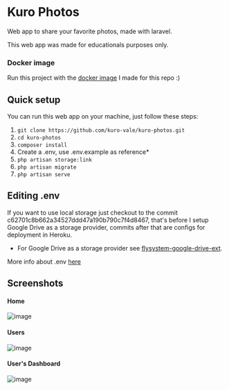 # Kuro Photos

Web app to share your favorite photos, made with laravel.

This web app was made for educationals purposes only.

### Docker image

Run this project with the [docker image](https://hub.docker.com/r/kurovale/kuro-photos) I made for this repo :)

## Quick setup

You can run this web app on your machine, just follow these steps:

1. ```git clone https://github.com/kuro-vale/kuro-photos.git```
2. ```cd kuro-photos```
3. ```composer install```
4. Create a .env, use .env.example as reference*
5. ```php artisan storage:link```
6. ```php artisan migrate```
7. ```php artisan serve```

## Editing .env

If you want to use local storage just checkout to the commit c62701c8b662a34527ddd47a190b790c7f4d8467, that's before I setup Google Drive as a storage provider, commits after that are configs for deployment in Heroku.

- For Google Drive as a storage provider see [flysystem-google-drive-ext](https://github.com/masbug/flysystem-google-drive-ext).

More info about .env [here](https://laravel.com/docs/9.x/configuration#environment-configuration)

## Screenshots

#### Home
![image](https://user-images.githubusercontent.com/87244716/161460801-5c01d594-5599-46d1-aeb3-321b31e1eadc.png)
#### Users
![image](https://user-images.githubusercontent.com/87244716/161460866-bb089244-ab45-4a5a-8fc9-08186ab57681.png)
#### User's Dashboard
![image](https://user-images.githubusercontent.com/87244716/161460915-a01daa33-05b7-4190-bb7a-a631a956b4a0.png)


